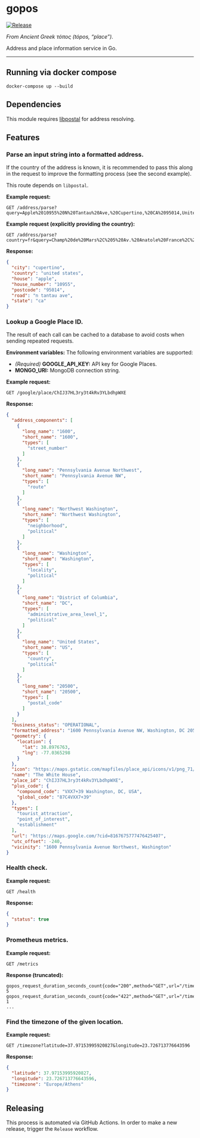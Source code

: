# gopos

[![Release](https://github.com/thepieterdc/gopos/actions/workflows/release.yml/badge.svg)](https://github.com/thepieterdc/gopos/actions/workflows/release.yml)

_From Ancient Greek τόπος (tópos, “place”)._

Address and place information service in Go.

---

## Running via docker compose
```shell
docker-compose up --build
```

## Dependencies
This module requires [libpostal](https://github.com/openvenues/libpostal) for address resolving.

## Features

### Parse an input string into a formatted address.
If the country of the address is known, it is recommended to pass this along in the request to improve the formatting process (see the second example).

This route depends on `libpostal`.

**Example request:**

```http request
GET /address/parse?query=Apple%2010955%20N%20Tantau%20Ave,%20Cupertino,%20CA%2095014,United%20States
```

**Example request (explicitly providing the country):**

```http request
GET /address/parse?country=fr&query=Champ%20de%20Mars%2C%205%20Av.%20Anatole%20France%2C%2075007%20Paris
```

**Response:**

```json
{
  "city": "cupertino",
  "country": "united states",
  "house": "apple",
  "house_number": "10955",
  "postcode": "95014",
  "road": "n tantau ave",
  "state": "ca"
}
```

### Lookup a Google Place ID.

The result of each call can be cached to a database to avoid costs when sending repeated requests.

**Environment variables:**
The following environment variables are supported:
- _(Required)_ **GOOGLE_API_KEY:** API key for Google Places.
- **MONGO_URI:** MongoDB connection string.

**Example request:**

```http request
GET /google/place/ChIJ37HL3ry3t4kRv3YLbdhpWXE
```

**Response:**

```json
{
  "address_components": [
    {
      "long_name": "1600",
      "short_name": "1600",
      "types": [
        "street_number"
      ]
    },
    {
      "long_name": "Pennsylvania Avenue Northwest",
      "short_name": "Pennsylvania Avenue NW",
      "types": [
        "route"
      ]
    },
    {
      "long_name": "Northwest Washington",
      "short_name": "Northwest Washington",
      "types": [
        "neighborhood",
        "political"
      ]
    },
    {
      "long_name": "Washington",
      "short_name": "Washington",
      "types": [
        "locality",
        "political"
      ]
    },
    {
      "long_name": "District of Columbia",
      "short_name": "DC",
      "types": [
        "administrative_area_level_1",
        "political"
      ]
    },
    {
      "long_name": "United States",
      "short_name": "US",
      "types": [
        "country",
        "political"
      ]
    },
    {
      "long_name": "20500",
      "short_name": "20500",
      "types": [
        "postal_code"
      ]
    }
  ],
  "business_status": "OPERATIONAL",
  "formatted_address": "1600 Pennsylvania Avenue NW, Washington, DC 20500, USA",
  "geometry": {
    "location": {
      "lat": 38.8976763,
      "lng": -77.0365298
    }
  },
  "icon": "https://maps.gstatic.com/mapfiles/place_api/icons/v1/png_71/civic_building-71.png",
  "name": "The White House",
  "place_id": "ChIJ37HL3ry3t4kRv3YLbdhpWXE",
  "plus_code": {
    "compound_code": "VXX7+39 Washington, DC, USA",
    "global_code": "87C4VXX7+39"
  },
  "types": [
    "tourist_attraction",
    "point_of_interest",
    "establishment"
  ],
  "url": "https://maps.google.com/?cid=8167675777476425407",
  "utc_offset": -240,
  "vicinity": "1600 Pennsylvania Avenue Northwest, Washington"
}
```

### Health check.

**Example request:**

```http request
GET /health
```

**Response:**

```json
{
  "status": true
}
```

### Prometheus metrics.

**Example request:**

```http request
GET /metrics
```

**Response (truncated):**

```text
gopos_request_duration_seconds_count{code="200",method="GET",url="/timezone"} 5
gopos_request_duration_seconds_count{code="422",method="GET",url="/timezone"} 1
...
```

### Find the timezone of the given location.

**Example request:**

```http request
GET /timezone?latitude=37.97153995920827&longitude=23.726713776643596
```

**Response:**

```json
{
  "latitude": 37.97153995920827,
  "longitude": 23.726713776643596,
  "timezone": "Europe/Athens"
}
```

## Releasing
This process is automated via GitHub Actions. In order to make a new release, trigger the `Release` workflow.